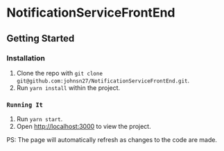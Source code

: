 # NotificationServiceFrontEnd

## Getting Started

### Installation
1. Clone the repo with `git clone git@github.com:johnsn27/NotificationServiceFrontEnd.git`.
2. Run `yarn install` within the project.

### `Running It`

1. Run `yarn start`.
2. Open [http://localhost:3000](http://localhost:3000) to view the project.

PS: The page will automatically refresh as changes to the code are made.
